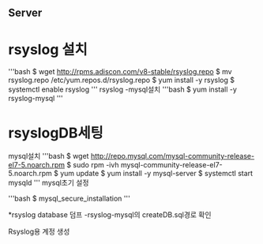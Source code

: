 
## Server

# rsyslog 설치

'''bash
$ wget http://rpms.adiscon.com/v8-stable/rsyslog.repo
$ mv rsyslog.repo /etc/yum.repos.d/rsyslog.repo
$ yum install -y rsyslog
$ systemctl enable rsyslog
'''
rsyslog -mysql설치
'''bash
$ yum install -y rsyslog-mysql
'''

# rsyslogDB세팅

mysql설치
'''bash
$ wget http://repo.mysql.com/mysql-community-release-el7-5.noarch.rpm
$ sudo rpm -ivh mysql-community-release-el7-5.noarch.rpm
$ yum update
$ yum install -y mysql-server
$ systemctl start mysqld
'''
mysql초기 설정

'''bash
$ mysql_secure_installation
'''

*rsyslog database 덤프
-rsyslog-mysql의 createDB.sql경로 확인

Rsyslog용 계정 생성 





